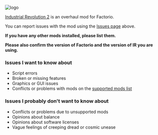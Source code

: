 [logo]: https://i.ibb.co/vJfwd78/IR-logo.png
![logo][]

[Industrial Revolution 2](https://mods.factorio.com/mod/IndustrialRevolution) is an overhaul mod for Factorio. 

You can report issues with the mod using the [Issues page](https://github.com/Deadlock989/IndustrialRevolution/issues) above.

**If you have any other mods installed, please list them.**

**Please also confirm the version of Factorio and the version of IR you are using.**

### Issues I want to know about

* Script errors
* Broken or missing features
* Graphics or GUI issues
* Conflicts or problems with mods on the [supported mods list](https://mods.factorio.com/mod/IndustrialRevolution/faq)

### Issues I probably don't want to know about

* Conflicts or problems due to unsupported mods
* Opinions about balance
* Opinions about software licenses
* Vague feelings of creeping dread or cosmic unease
